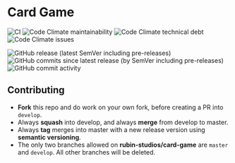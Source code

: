 # Card Game

![CI](https://github.com/rubin-studios/card-game/workflows/CI/badge.svg?branch=develop)
![Code Climate maintainability](https://img.shields.io/codeclimate/maintainability-percentage/rubin-studios/card-game)
![Code Climate technical debt](https://img.shields.io/codeclimate/tech-debt/rubin-studios/card-game)
![Code Climate issues](https://img.shields.io/codeclimate/issues/rubin-studios/card-game)

![GitHub release (latest SemVer including pre-releases)](https://img.shields.io/github/v/release/rubin-studios/card-game?include_prereleases)
![GitHub commits since latest release (by SemVer including pre-releases)](https://img.shields.io/github/commits-since/rubin-studios/card-game/latest?include_prereleases&sort=semver)
![GitHub commit activity](https://img.shields.io/github/commit-activity/m/rubin-studios/card-game)

## Contributing

- **Fork** this repo and do work on your own fork, before creating a PR into `develop`.
- Always **squash** into develop, and always **merge** from develop to master.
- Always **tag** merges into master with a new release version using **semantic versioning**.
- The only two branches allowed on **rubin-studios/card-game** are `master` and `develop`. All other branches will be deleted.